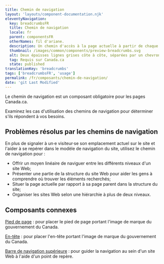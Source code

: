 ```yaml
---
title: Chemin de navigation
layout: 'layouts/component-documentation.njk'
eleventyNavigation:
  key: breadcrumbsFR
  title: Chemin de navigation
  locale: fr
  parent: componentsFR
  otherNames: fil d'ariane.
  description: Un chemin d'accès à la page actuelle à partir de chaque niveau précédent de la hiérarchie du site.
  thumbnail: /images/common/components/preview-breadcrumbs.svg
  alt: Deux épaisses lignes grises côte à côte, séparées par un chevron, représentent les liens d’un chemin de navigation.
  tag: Requis sur Canada.ca
  state: published
translationKey: 'breadcrumbs'
tags: ['breadcrumbsFR', 'usage']
permalink: /fr/composants/chemin-de-navigation/
date: 'git Last Modified'
---
```

Le chemin de navigation est un composant obligatoire pour les pages Canada.ca.

Examinez les cas d'utilisation des chemins de navigation pour déterminer s'ils répondent à vos besoins.

## Problèmes résolus par les chemins de navigation

En plus de signaler à un·e visiteur·se son emplacement actuel sur le site et l'aider à se repérer dans le modèle de navigation du site, utilisez le chemin de navigation pour :

- Offrir un moyen linéaire de naviguer entre les différents niveaux d'un site Web;
- Présenter une partie de la structure du site Web pour aider les gens à comprendre où trouver les éléments recherchés;
- Situer la page actuelle par rapport à sa page parent dans la structure du site;
- Organiser les sites Web selon une hiérarchie à plus de deux niveaux.

<article class="bg-full-width bg-primary text-light pt-600 pb-300 my-600">
  <h2 class="mt-0 mb-300">Composants connexes</h2>

<a href="{{ links.footer }}" class="link-light">Pied de page</a> : pour placer le pied de page portant l'image de marque du gouvernement du Canada.

<a href="{{ links.header }}" class="link-light">En-tête</a> : pour placer l'en-tête portant l'image de marque du gouvernement du Canada.

<a href="{{ links.topNav }}" class="link-light">Barre de navigation supérieure</a> : pour guider la navigation au sein d'un site Web à l'aide d'un point de repère.

</article>
